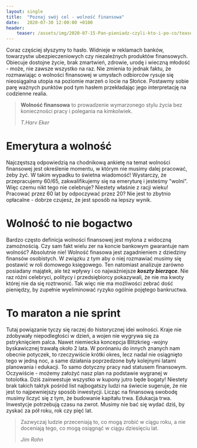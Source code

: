 ```yaml
---
layout: single
title:  "Poznaj swój cel - wolność finansowa"
date:   2020-07-30 12:00:00 +0100
header:
    teaser: /assets/img/2020-07-15-Pan-pieniadz-czyli-kto-i-po-co/teaser.jpg
---
```


Coraz częściej słyszymy to hasło. Widnieje w reklamach banków, towarzystw ubezpieczeniowych czy niezależnych produktów finansowych. Obiecuje dostojne życie, brak zmartwień, zdrowie, urodę i wieczną młodość - może, nie zawsze wszystko na raz. Nie zmienia to jednak faktu, że rozmawiając o wolności finansowej w umysłach odbiorców rysuje się nieosiągalna utopia na poziomie marzeń o locie na Słońce. Postawmy sobie parę ważnych punktów pod tym hasłem przekładając jego interpretację na codzienne realia.

> **Wolność finansowa** to prowadzenie wymarzonego stylu życia bez konieczności pracy i polegania na kimkolwiek.
>
> <cite>T.Harv Eker</cite>

# Emerytura a wolność

Najczęstszą odpowiedzią na chodnikową ankietę na temat wolności finansowej jest określenie momentu, w którym nie musimy dalej pracować, żeby żyć. W takim wypadku to świetna wiadomość! Wystarczy, że przepracujemy 60/65, zakwalifikujemy się na emeryturę i jesteśmy "wolni". Więc czemu nikt tego nie celebruje? Niestety właśnie z racji wieku! Pracować przez 60 lat by odpoczywać przez 20? Nie jest to zbytnio opłacalne - dobrze czujesz, że jest sposób na lepszy wynik.

# Wolność to nie bogactwo

Bardzo często definicja wolności finansowej jest mylona z widoczną zamożnością. Czy sam fakt wielu zer na koncie bankowym gwarantuje nam wolność? Absolutnie nie! Wolność finasowa jest zagadnieniem z dziedziny finansów osobistych. W związku z tym aby o niej rozmawiać musimy się postawić w roli domowego księgowego. Ten natomiast analizuje zarówno posiadany majątek, ale też wpływy i co najważniejsze ***koszty bierzące***. Nie raz różni celebryci, politycy i przedsiębiorcy pokazywali, że nie ma kwoty której nie da się roztrwonić. Tak więc nie ma możliwości zebrać dość pieniędzy, by zupełnie wyeliminować ryzyko ogólnie pojętego bankructwa.

# To maraton a nie sprint

Tutaj powiązanie tyczy się raczej do historycznej idei wolności. Kraje nie zdobywały niepodległości w dzień, a wojen nie wygrywa się za pstryknięciem palca. Nawet niemiecka koncepcja Blitzkrieg -wojny byskawicznej trawałą około 2 lata. W porónaniu do innych znanych nam obecnie potyczek, to rzeczywiście krótki okres, lecz nadal nie osiągnięto tego w jedną noc, a same działania poprzedzone były kolejnymi latami planowania i edukacji. To samo dotyczny pracy nad statusem finansowym. Oczywiście - możemy założyć nasz plan na podstawie wygranej w totolotka. Dziś zainwestuje wszystko w kupony jutro będe bogaty! Niestety brak takich taktyk pośród list najbogatszy ludzi na świecie sugeruje, że nie jest to najpewniejszy sposób inwestycji. Licząc na finansową swobodę musimy liczyć się z tym, że budowanie kapitału trwa. Edukacja trwa. Inwestycje potrzebują czasu na zwrot. Musimy nie bać się wydać dziś, by zyskać za pół roku, rok czy pięć lat.

> Zazwyczaj ludzie przeceniają to, co mogą zrobić w ciągu roku, a nie doceniają tego, co mogą osiągnąć w ciągu dziesięciu lat.
>
> <cite>Jim Rohn</cite>